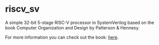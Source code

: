# riscv_sv

A simple 32-bit 5-stage RISC-V processor in SystemVerilog based on the book Computer Organization and Design by Patterson &amp; Hennesy.

For more information you can check out the book:
[here](https://www.amazon.com/gp/product/0128122757/ref=dbs_a_def_rwt_bibl_vppi_i2).
